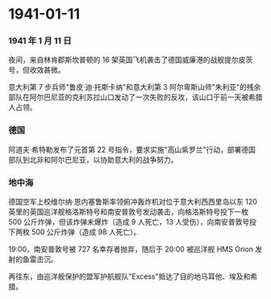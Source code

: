 # 1941-01-11

### 1941 年 1 月 11 日

夜间，来自林肯郡斯坎普顿的 16
架英国飞机袭击了德国威廉港的战舰提尔皮茨号，但收效甚微。

意大利第 7 步兵师"鲁皮·迪·托斯卡纳"和意大利第 3
阿尔卑斯山师"朱利亚"的残余部队在阿尔巴尼亚的克利苏拉山口发动了一次失败的反攻，该山口于前一天被希腊人占领。

### 德国

阿道夫·希特勒发布了元首第 22
号指令，要求实施"高山紫罗兰"行动，部署德国部队到北非和阿尔巴尼亚，以协助意大利的战争努力。

### 地中海

德国空军上校维尔纳·恩内塞鲁斯率领俯冲轰炸机对位于意大利西西里岛以东 120
英里的英国巡洋舰格洛斯特号和南安普敦号发动袭击，向格洛斯特号投下一枚 500
公斤炸弹，但该炸弹未爆炸（造成 9 人死亡，13
人受伤），向南安普敦号投下两枚 500 公斤炸弹（造成 98 人死亡）。

19:00，南安普敦号被 727 名幸存者抛弃，随后于 20:00 被巡洋舰 HMS Orion
发射的鱼雷击沉。

再往东，由巡洋舰保护的盟军护航舰队"Excess"抵达了目的地马耳他、埃及和希腊。